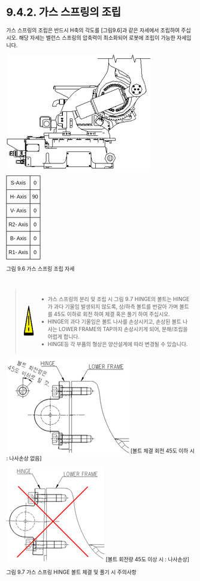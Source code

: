 ﻿# 9.4.2. 가스 스프링의 조립

가스 스프링의 조립은 반드시 H축의 각도를 [그림9.6]과 같은 자세에서 조립하여 주십시오. 해당 자세는 밸런스 스프링의 압축력이 최소화되어 로봇에 조립이 가능한 자세입니다. 


![](../../_assets/그림_9.6_가스스프링_조립자세.png)



<style type="text/css">
.tg  {border-collapse:collapse;border-spacing:0;}
.tg td{border-color:black;border-style:solid;border-width:1px;font-family:Arial, sans-serif;font-size:14px;
  overflow:hidden;padding:10px 5px;word-break:normal;}
.tg th{border-color:black;border-style:solid;border-width:1px;font-family:Arial, sans-serif;font-size:14px;
  font-weight:normal;overflow:hidden;padding:10px 5px;word-break:normal;}
.tg .tg-baqh{text-align:center;vertical-align:top}
</style>
<table class="tg">
<thead>
  <tr>
    <th class="tg-baqh">S-Axis</th>
    <th class="tg-baqh">0</th>
  </tr>
</thead>
<tbody>
  <tr>
    <td class="tg-baqh">H- Axis</td>
    <td class="tg-baqh">90</td>
  </tr>
  <tr>
    <td class="tg-baqh">V- Axis</td>
    <td class="tg-baqh">0</td>
  </tr>
  <tr>
    <td class="tg-baqh">R2- Axis</td>
    <td class="tg-baqh">0</td>
  </tr>
  <tr>
    <td class="tg-baqh">B- Axis</td>
    <td class="tg-baqh">0</td>
  </tr>
  <tr>
    <td class="tg-baqh">R1- Axis</td>
    <td class="tg-baqh">0</td>
  </tr>
</tbody>
</table>

그림 9.6 가스 스프링 조립 자세

<br>

<blockquote>
<table border="0">
<thead>
  <tr>
    <td>
    <div align="center">
      <img src="../../_assets/주의표시.png" width = 80 height = 80>
    </div>
    </td>
    <td colspan="4">
    
-	가스 스프링의 분리 및 조립 시 그림 9.7 HINGE의 볼트는 HINGE가 과다 기울임 발생되지 않도록, 상/하측 볼트를 번갈아 가며 볼트를 45도 이하로 회전 하여 체결 혹은 풀기 하여 주십시오.
-	HINGE의 과다 기울임은 볼트 나사를 손상시키고, 손상된 볼트 나사는 LOWER FRAME의 TAP까지 손상시키게 되어, 분해/조립을 어렵게 합니다.
-	HINGE등 각 부품의 형상은 양산설계에 따라 변경될 수 있습니다.

</td>
  </tr>
</thead>
</table>  
</blockquote>


![](../../_assets/그림_9.7_가스스프링_힌지볼트체결및풀기시_주의사항1.png)
[볼트 체결 회전 45도 이하 시 : 나사손상 없음]             

![](../../_assets/그림_9.7_가스스프링_힌지볼트체결및풀기시_주의사항2.png)
[볼트 회전량 45도 이상 시 : 나사손상]

그림 9.7 가스 스프링 HINGE 볼트 체결 및 풀기 시 주의사항